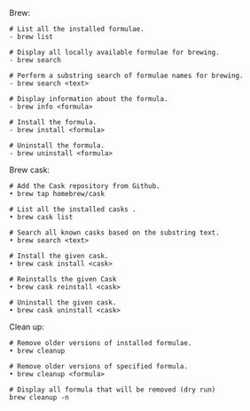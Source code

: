 Brew:

	# List all the installed formulae.
	- brew list
	
	# Display all locally available formulae for brewing.
	- brew search
	
	# Perform a substring search of formulae names for brewing.
	- brew search <text>
	
	# Display information about the formula.
	- brew info <formula>
	
	# Install the formula.
	- brew install <formula>
	
	# Uninstall the formula.
	- brew uninstall <formula>

Brew cask:

	# Add the Cask repository from Github.
	• brew tap homebrew/cask
	
	# List all the installed casks .
	• brew cask list
	
	# Search all known casks based on the substring text.
	• brew search <text>
	
	# Install the given cask.
	• brew cask install <cask>
	
	# Reinstalls the given Cask
	• brew cask reinstall <cask>
	
	# Uninstall the given cask.
	• brew cask uninstall <cask>

Clean up:

	# Remove older versions of installed formulae.
	• brew cleanup
	
	# Remove older versions of specified formula.
	• brew cleanup <formula>
	
	# Display all formula that will be removed (dry run)
	brew cleanup -n